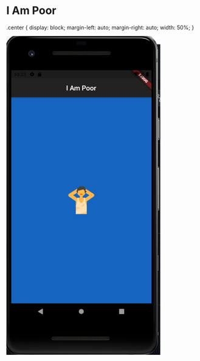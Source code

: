 # I Am Poor
.center {
  display: block;
  margin-left: auto;
  margin-right: auto;
  width: 50%;
}

<img src="https://github.com/Prasoonagrawal/Flutter_Projects/blob/master/i_am_poor/iampoor.PNG" class="center"/>
